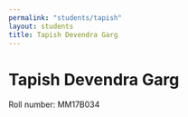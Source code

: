 ```yaml
---
permalink: "students/tapish"
layout: students
title: Tapish Devendra Garg
---
```

# Tapish Devendra Garg

Roll number: MM17B034

